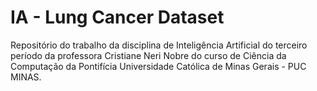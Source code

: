 # IA - Lung Cancer Dataset
Repositório do trabalho da disciplina de Inteligência Artificial do terceiro período da professora Cristiane Neri Nobre do curso de Ciência da Computação da Pontifícia Universidade Católica de Minas Gerais - PUC MINAS.
